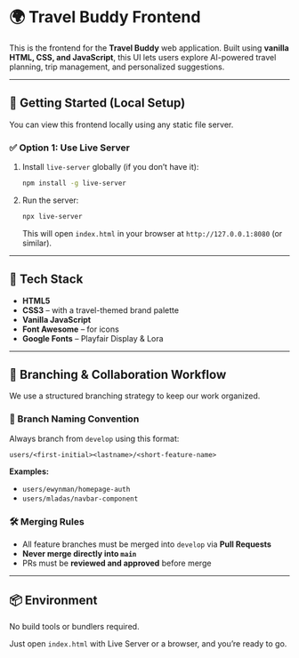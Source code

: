 # 🌍 Travel Buddy Frontend

This is the frontend for the **Travel Buddy** web application. Built using **vanilla HTML, CSS, and JavaScript**, this UI lets users explore AI-powered travel planning, trip management, and personalized suggestions.

---

## 🚀 Getting Started (Local Setup)

You can view this frontend locally using any static file server.

### ✅ Option 1: Use Live Server

1. Install `live-server` globally (if you don’t have it):
   ```bash
   npm install -g live-server
   ```

2. Run the server:
   ```bash
   npx live-server
   ```

   This will open `index.html` in your browser at `http://127.0.0.1:8080` (or similar).

---

## 🌿 Tech Stack

- **HTML5**
- **CSS3** – with a travel-themed brand palette
- **Vanilla JavaScript**
- **Font Awesome** – for icons
- **Google Fonts** – Playfair Display & Lora

---

## 👥 Branching & Collaboration Workflow

We use a structured branching strategy to keep our work organized.

### 🧾 Branch Naming Convention

Always branch from `develop` using this format:

```
users/<first-initial><lastname>/<short-feature-name>
```

**Examples:**
- `users/ewynman/homepage-auth`
- `users/mladas/navbar-component`

### 🛠 Merging Rules

- All feature branches must be merged into `develop` via **Pull Requests**
- **Never merge directly into `main`**
- PRs must be **reviewed and approved** before merge

---

## 📦 Environment

No build tools or bundlers required.

Just open `index.html` with Live Server or a browser, and you’re ready to go.
